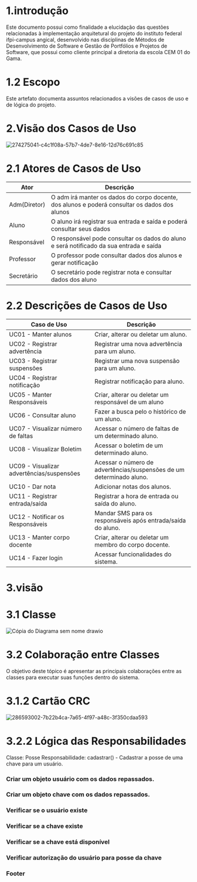 # 1.introdução
Este documento possui como finalidade a elucidação das questões relacionadas à implementação arquitetural do projeto do instituto federal ifpi-campus angical, desenvolvido nas disciplinas de Métodos de Desenvolvimento de Software e Gestão de Portfólios e Projetos de Software, que possui como cliente principal a diretoria da escola CEM 01 do Gama.

# 1.2 Escopo
Este artefato documenta assuntos relacionados a visões de casos de uso e de lógica do projeto.

# 2.Visão dos Casos de Uso
![274275041-c4c1f08a-57b7-4de7-8e16-12d76c691c85](https://github.com/kemellyamorim/monitoria/assets/144693858/21f3be01-a18d-45a9-b21e-e844088848f8)
# 2.1 Atores de Casos de Uso

|Ator|Descrição|
|---|---|
|Adm(Diretor)|O adm irá manter os dados do corpo docente, dos alunos e poderá consultar os dados dos alunos|
|Aluno|O aluno irá registrar sua entrada e saída e poderá consultar seus dados|
|Responsável|O responsável pode consultar os dados do aluno e será notificado da sua entrada e saída|
|Professor|O professor pode consultar dados dos alunos e gerar notificação|
|Secretário|O secretário pode registrar nota e consultar dados dos aluno|

# 2.2 Descrições de Casos de Uso

|Caso de Uso|Descrição|
|---|---|
|UC01 - Manter alunos|Criar, alterar ou deletar um aluno.|
|UC02 - Registrar advertência|Registrar uma nova advertência para um aluno.|
|UC03 - Registrar suspensões|Registrar uma nova suspensão para um aluno.|
|UC04 - Registrar notificação|Registrar notificação para aluno.|
|UC05 - Manter Responsáveis|Criar, alterar ou deletar um responsável de um aluno|
|UC06 - Consultar aluno|Fazer a busca pelo o histórico de um aluno.|
|UC07 - Visualizar número de faltas|Acessar o número de faltas de um determinado aluno.|
|UC08 - Visualizar Boletim|Acessar o boletim de um determinado aluno.|
|UC09 - Visualizar advertências/suspensões|Acessar o número de advertências/suspensões de um determinado aluno.|
|UC10 - Dar nota|Adicionar notas dos alunos.|
|UC11 - Registrar entrada/saída|Registrar a hora de entrada ou saída do aluno.|
|UC12 - Notificar os Responsáveis|Mandar SMS para os responsáveis após entrada/saída do aluno.|
|UC13 - Manter corpo docente|Criar, alterar ou deletar um membro do corpo docente.|
|UC14 - Fazer login|Acessar funcionalidades do sistema.|

# 3.visão

# 3.1 Classe
![Cópia do Diagrama sem nome drawio](https://github.com/kemellyamorim/monitoria/assets/144693858/23c04ddd-b0ce-475a-b005-e04d3de93951)
# 3.2 Colaboração entre Classes

O objetivo deste tópico é apresentar as principais colaborações entre as classes para executar suas funções dentro do sistema.
# 3.1.2 Cartão CRC
![286593002-7b22b4ca-7a65-4f97-a48c-3f350cdaa593](https://github.com/kemellyamorim/monitoria/assets/144693858/2d4d9617-0195-4c72-a28e-b07528792c0f)
# 3.2.2 Lógica das Responsabilidades
Classe: Posse
Responsabilidade: cadastrar() - Cadastrar a posse de uma chave para um usuário.

### Criar um objeto usuário com os dados repassados.
### Criar um objeto chave com os dados repassados.
### Verificar se o usuário existe
### Verificar se a chave existe
### Verificar se a chave está disponível
### Verificar autorização do usuário para posse da chave
### Footer





